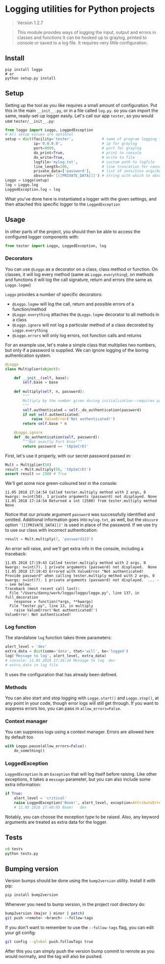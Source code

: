 # Logging utilities for Python projects

<!--- Don't edit the version line below manually. Let bump2version do it for you. -->
> Version 1.2.7

> This module provides ways of logging the input, output and errors in classes and functions It can be hooked up to graylog, printed to console or saved to a log file. It requires very little configuration.

## Install

```
pip install loggo
# or
python setup.py install
```

## Setup

Setting up the tool as you like requires a small amount of configuration. Put this in the main `__init__.py`, or in a file called `log.py`. so you can import the same, ready-set-up logger easily. Let's call our app `tester`, so you would use `tester/__init__.py`:

```python
from loggo import Loggo, LoggedException
# All setup values are optional
setup = dict(facility='tester',             # name of program logging the message
             ip='0.0.0.0',                  # ip for graylog
             port=9999,                     # port for graylog
             do_print=True,                 # print to console
             do_write=True,                 # write to file
             logfile='mylog.txt',           # custom path to logfile
             line_length=200,               # line truncation for console logging
             private_data=['password'],     # list of sensitive args/kwargs
             obscured='[[[PRIVATE_DATA]]]') # string with which to obscure data
Loggo = Loggo(setup)
log = Loggo.log
LoggedException.log = log
```

What you've done here is instantiated a logger with the given settings, and then attached this specific logger to the `LoggedException`

## Usage

In other parts of the project, you should then be able to access the configured logger components with:

```python
from tester import Loggo, LoggedException, log
```

### Decorators

You can use `@Loggo` as a decorator on a class, class method or function. On classes, it will log every method (same as `Loggo.everything`), on methods and functions it will log the call signature, return and errors (the same as `Loggo.logme`)

`Loggo` provides a number of specific decorators:

* `@Loggo.logme` will log the call, return and possible errors of a function/method
* `@Loggo.everything` attaches the `@Loggo.logme` decorator to all methods in a class
* `@Loggo.ignore` will not log a particular method of a class decorated by `Loggo.everything` 
* `@Loggo.errors` will only log errors, not function calls and returns

For an example use, let's make a simple class that multiplies two numbers, but only if a password is supplied. We can ignore logging of the boring authentication system.

```python
@Loggo
class Multiplier(object):

    def __init__(self, base):
        self.base = base
        
    def multiply(self, n, password):
        """
        Multiply by the number given during initialisation--requires password
        """
        self.authenticated = self._do_authentication(password)
        if not self.authenticated:
            raise ValueError('Not authenticated!')
        return self.base * n

    @Loggo.ignore
    def _do_authentication(self, password):
        """Not exactly Fort Knox"""
        return password == 'tOpSeCrEt'
```

First, let's use it properly, with our secret password passed in:

```python
Mult = Multiplier(50)
result = Mult.multiply(50, 'tOpSeCrEt')
assert result == 2500 # True
```

We'll get some nice green-coloured text in the console:

```
11.05 2018 17:14:54 Called tester.multiply method with 2 args, 0 kwargs: n=int(50). 1 private arguments (password) not displayed. None
11.05 2018 17:14:54 Returned a int (2500) from tester.multiply method None
```

Notice that our private argument `password` was successfully identified and omitted. Additional information goes into `mylog.txt`, as well, but the `obscure` option `'[[[PRIVATE_DATA]]]'` is used in place of the password. If we use try to use our class with incorrect authentication:

```python
result = Mult.multiply(7, 'password123')
```

An error will raise, and we'll get extra info in the console, including a traceback:

```
11.05 2018 17:19:43 Called tester.multiply method with 2 args, 0 kwargs: n=int(7). 1 private arguments (password) not displayed.  None
11.05 2018 17:19:43 Errored with ValueError "Not authenticated! Provide password" when calling tester.multiply method with 2 args, 0 kwargs: n=int(7). 1 private arguments (password) not displayed.  ... -- see below: 
Traceback (most recent call last):
  File "/Users/danny/work/loggo/loggo/loggo.py", line 137, in full_decoration
    response = function(*args, **kwargs)
  File "tester.py", line 13, in multiply
    raise ValueError('Not authenticated!')
ValueError: Not authenticated!
```

### Log function

The standalone `log` function takes three parameters:

```python
alert_level = 'dev'
extra_data = dict(some='data', that='will', be='logged')
log('Message to log', alert_level, extra_data)
# console: 11.05 2018 17:36:24 Message to log  dev
# extra_data in log file
```

It uses the configuration that has already been defined.

### Methods

You can also start and stop logging with `Loggo.start()` and `Loggo.stop()`, at any point in your code, though error logs will still get through. If you want to suppress errors too, you can pass in `allow_errors=False`.

### Context manager

You can suppresss logs using a context manager. Errors are allowed here by default too

```python
with Loggo.pause(allow_errors=False):
    do_something()
```

### LoggedException

`LoggedException` is an `Exception` that will log itself before raising. Like other exceptions, it takes a `message` parameter, but you can also include some extra information:

```python
if True:
    alert_level = 'critical'
    raise LoggedException('Boom!', alert_level, exception=AttributeError, **kwargs)
    # 11.05 2018 17:40:05 Boom!   dev
```

Notably, you can choose the exception type to be raised. Also, any keyword arguments are treated as extra data for the logger.

## Tests

```bash
cd tests
python tests.py
```

## Bumping version

Version bumps should be done using the `bump2version` utility. Install it with pip:
```bash
pip install bump2version
```

Whenever you need to bump version, in the project root directory do:
```bash
bump2version (major | minor | patch)
git push <remote> <branch> --follow-tags
```

If you don't want to remember to use the `--follow-tags` flag, you can edit your git config:
```bash
git config --global push.followTags true
```
After this you can simply push the version bump commit to remote as you would normally, and the tag will also be pushed.